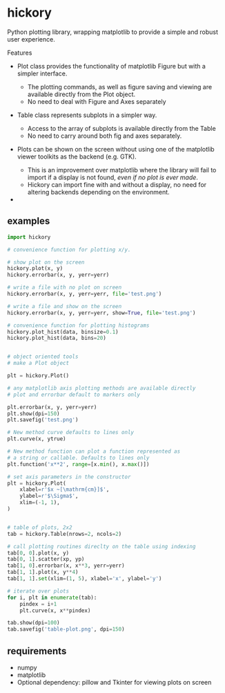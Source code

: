 # hickory

Python plotting library, wrapping matplotlib to provide a simple and robust
user experience.

Features

- Plot class provides the functionality of matplotlib Figure but with a simpler interface.
    - The plotting commands, as well as figure saving and viewing are available directly from the Plot object.
    - No need to deal with Figure and Axes separately
- Table class represents subplots in a simpler way.
    - Access to the array of subplots is available directly from the Table
    - No need to carry around both fig and axes separately.
- Plots can be shown on the screen without using one of the matplotlib viewer toolkits as the backend (e.g. GTK).
    - This is an improvement over matplotlib where the library will fail to import if a display is not found, *even if no plot is ever made*.
    - Hickory can import fine with and without a display, no need for altering backends depending on the environment.

- 
## examples 

```python
import hickory

# convenience function for plotting x/y.

# show plot on the screen
hickory.plot(x, y)
hickory.errorbar(x, y, yerr=yerr)

# write a file with no plot on screen
hickory.errorbar(x, y, yerr=yerr, file='test.png')

# write a file and show on the screen
hickory.errorbar(x, y, yerr=yerr, show=True, file='test.png')

# convenience function for plotting histograms
hickory.plot_hist(data, binsize=0.1)
hickory.plot_hist(data, bins=20)


# object oriented tools
# make a Plot object

plt = hickory.Plot()

# any matplotlib axis plotting methods are available directly
# plot and errorbar default to markers only

plt.errorbar(x, y, yerr=yerr)
plt.show(dpi=150)
plt.savefig('test.png')

# New method curve defaults to lines only
plt.curve(x, ytrue)

# New method function can plot a function represented as
# a string or callable. Defaults to lines only
plt.function('x**2', range=[x.min(), x.max()])

# set axis parameters in the constructor
plt = hickory.Plot(
    xlabel=r'$x ~[\mathrm{cm}]$',
    ylabel=r'$\Sigma$',
    xlim=(-1, 1),
)


# table of plots, 2x2
tab = hickory.Table(nrows=2, ncols=2)

# call plotting routines direclty on the table using indexing
tab[0, 0].plot(x, y)
tab[0, 1].scatter(xp, yp)
tab[1, 0].errorbar(x, x**3, yerr=yerr)
tab[1, 1].plot(x, y**4)
tab[1, 1].set(xlim=(1, 5), xlabel='x', ylabel='y')

# iterate over plots
for i, plt in enumerate(tab):
    pindex = i+1
    plt.curve(x, x**pindex)

tab.show(dpi=100)
tab.savefig('table-plot.png', dpi=150)
```

## requirements

- numpy
- matplotlib
- Optional dependency: pillow and Tkinter for viewing plots on screen
